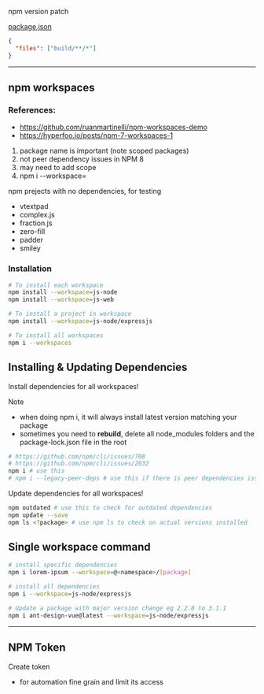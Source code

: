 npm version patch

[package.json](https://docs.npmjs.com/cli/v7/configuring-npm/package-json)

```json
{
  "files": ["build/**/*"]
}
```

---

## npm workspaces

### References:

- https://github.com/ruanmartinelli/npm-workspaces-demo
- https://hyperfoo.io/posts/npm-7-workspaces-1

1. package name is important (note scoped packages)
2. not peer dependency issues in NPM 8
3. may need to add scope
4. npm i --workspace=<a-workspace>

npm prejects with no dependencies, for testing

- vtextpad
- complex.js
- fraction.js
- zero-fill
- padder
- smiley

### Installation

```bash
# To install each workspace
npm install --workspace=js-node
npm install --workspace=js-web

# To install a project in workspace
npm install --workspace=js-node/expressjs

# To install all workspaces
npm i --workspaces
```

## Installing & Updating Dependencies

Install dependencies for all workspaces!

Note

- when doing npm i, it will always install latest version matching your package
- sometimes you need to **rebuild**, delete all node_modules folders and the package-lock.json file in the root

```bash
# https://github.com/npm/cli/issues/708
# https://github.com/npm/cli/issues/2032
npm i # use this
# npm i --legacy-peer-deps # use this if there is peer dependencies issues, but not recommended
```

Update dependencies for all workspaces!

```bash
npm outdated # use this to check for outdated dependencies
npm update --save
npm ls <?package> # use npm ls to check on actual versions installed
```

## Single workspace command

```bash
# install specific dependencies
npm i lorem-ipsum --workspace=@<namespace>/[package]

# install all dependencies
npm i --workspace=js-node/expressjs

# Update a package with major version change eg 2.2.8 to 3.1.1
npm i ant-design-vue@latest --workspace=js-node/expressjs
```

---

## NPM Token

Create token

- for automation fine grain and limit its access

